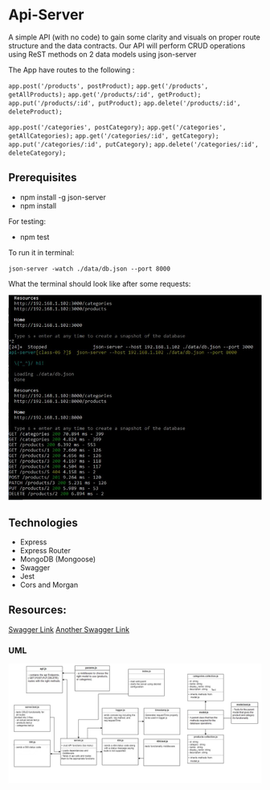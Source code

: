# Api-Server

A simple API (with no code) to gain some clarity and visuals on proper route structure and the data contracts.
Our API will perform CRUD operations using ReST methods on 2 data models using json-server

The App have routes to the following :

`app.post('/products', postProduct);`
`app.get('/products', getAllProducts);`
`app.get('/products/:id', getProduct);`
`app.put('/products/:id', putProduct);`
`app.delete('/products/:id', deleteProduct);`

`app.post('/categories', postCategory);`
`app.get('/categories', getAllCategories);`
`app.get('/categories/:id', getCategory);`
`app.put('/categories/:id', putCategory);`
`app.delete('/categories/:id', deleteCategory);`


## Prerequisites 

- npm install -g json-server
- npm install

For testing:
- npm test

To run it in terminal:

`json-server -watch ./data/db.json --port 8000`

What the terminal should look like after some requests:

![](./assets/terminal.JPG)

## Technologies

- Express
- Express Router
- MongoDB (Mongoose)
- Swagger
- Jest
- Cors and Morgan


## Resources:

[Swagger Link](https://app.swaggerhub.com/apis/Ashjan/docs/0.1)
[Another Swagger Link](https://app.swaggerhub.com/apis/Ashjan/store/0.1#/)

### UML

![](./assets/uml-09.jpg)
